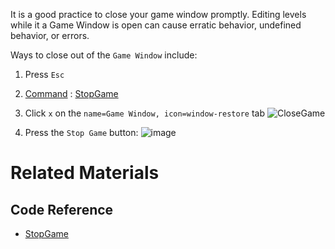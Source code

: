 It is a good practice to close your game window promptly. Editing levels while it a Game Window is open can cause erratic behavior, undefined behavior, or errors. 

Ways to close out of the `Game Window` include:

1. Press `Esc`

2. [Command](https://github.com/PlasmaEngine/PlasmaDocs/blob/master/plasma_editor_documentation/plasmamanual/editor/editorcommands/commands.markdown) : [ StopGame ](https://github.com/PlasmaEngine/PlasmaDocs/blob/master/code_reference/command_reference.markdown#stopgame)

3. Click `x` on the `name=Game Window, icon=window-restore` tab
   ![CloseGame](https://media.githubusercontent.com/media/dragonCASTjosh/ZeroFiles/master/doc_files/47439.png)

4. Press the `Stop Game` button: ![image](https://media.githubusercontent.com/media/dragonCASTjosh/ZeroFiles/master/doc_files/47330.png)

 # Related Materials
 ## Code Reference
- [ StopGame ](https://github.com/PlasmaEngine/PlasmaDocs/blob/master/code_reference/command_reference.markdown#stopgame) 

 
